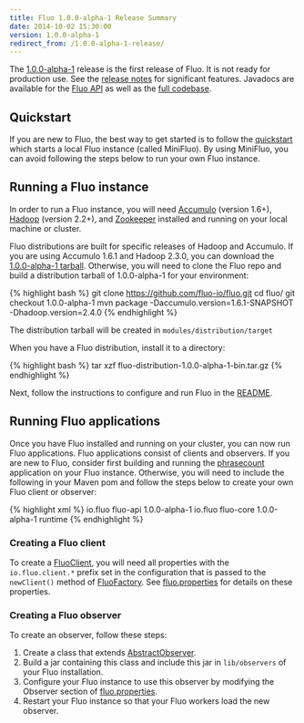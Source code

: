 ```yaml
---
title: Fluo 1.0.0-alpha-1 Release Summary
date: 2014-10-02 15:30:00
version: 1.0.0-alpha-1
redirect_from: /1.0.0-alpha-1-release/
---
```


The [1.0.0-alpha-1][release] release is the first release of Fluo.  It is not ready for production use.  See the [release notes][notes] for 
significant features. Javadocs are available for the [Fluo API][apidocs-api] as well as the [full codebase][apidocs-full].

## Quickstart

If you are new to Fluo, the best way to get started is to follow the [quickstart] which starts a local Fluo instance 
(called MiniFluo).  By using MiniFluo, you can avoid following the steps below to run your own Fluo instance.

## Running a Fluo instance

In order to run a Fluo instance, you will need [Accumulo] (version 1.6+), [Hadoop] (version 2.2+), and [Zookeeper] installed and
running on your local machine or cluster.

Fluo distributions are built for specific releases of Hadoop and Accumulo.  If you are using Accumulo 1.6.1 and Hadoop 2.3.0, you
can download the [1.0.0-alpha-1 tarball][release]. Otherwise, you will need to clone the Fluo repo and build a distribution tarball
of 1.0.0-alpha-1 for your environment:

{% highlight bash %}
git clone https://github.com/fluo-io/fluo.git
cd fluo/
git checkout 1.0.0-alpha-1
mvn package -Daccumulo.version=1.6.1-SNAPSHOT -Dhadoop.version=2.4.0
{% endhighlight %}

The distribution tarball will be created in ```modules/distribution/target```

When you have a Fluo distribution, install it to a directory:

{% highlight bash %}
tar xzf fluo-distribution-1.0.0-alpha-1-bin.tar.gz
{% endhighlight %}

Next, follow the instructions to configure and run Fluo in the [README].

## Running Fluo applications

Once you have Fluo installed and running on your cluster, you can now run Fluo applications.  Fluo applications consist of 
clients and observers. If you are new to Fluo, consider first building and running the [phrasecount] application on your Fluo
instance.  Otherwise, you will need to include the following in your Maven pom and follow the steps below to create your own
Fluo client or observer:

{% highlight xml %}
<dependency>
  <groupId>io.fluo</groupId>
  <artifactId>fluo-api</artifactId>
  <version>1.0.0-alpha-1</version>
</dependency>
<dependency>
  <groupId>io.fluo</groupId>
  <artifactId>fluo-core</artifactId>
  <version>1.0.0-alpha-1</version>
  <scope>runtime</scope>
</dependency>
{% endhighlight %}

### Creating a Fluo client

To create a [FluoClient], you will need all properties with the ```io.fluo.client.*``` prefix set in the configuration that is passed
to the ```newClient()``` method of [FluoFactory].  See [fluo.properties] for details on these properties.

### Creating a Fluo observer

To create an observer, follow these steps:

1. Create a class that extends [AbstractObserver].
2. Build a jar containing this class and include this jar in ```lib/observers``` of your Fluo installation.
3. Configure your Fluo instance to use this observer by modifying the Observer section of [fluo.properties].  
4. Restart your Fluo instance so that your Fluo workers load the new observer.

[apidocs-full]: /apidocs/1.0.0-alpha-1/full
[apidocs-api]: /apidocs/1.0.0-alpha-1/api
[quickstart]: https://github.com/fluo-io/fluo-quickstart
[notes]: /release-notes/1.0.0-alpha-1/
[Accumulo]: https://accumulo.apache.org/
[Hadoop]: http://hadoop.apache.org/
[Zookeeper]: http://zookeeper.apache.org/
[release]: https://github.com/fluo-io/fluo/releases/tag/1.0.0-alpha-1
[README]: https://github.com/fluo-io/fluo/blob/1.0.0-alpha-1/README.md
[phrasecount]: https://github.com/fluo-io/phrasecount
[FluoFactory]: https://github.com/fluo-io/fluo/blob/1.0.0-alpha-1/modules/api/src/main/java/io/fluo/api/client/FluoFactory.java
[FluoClient]: https://github.com/fluo-io/fluo/blob/1.0.0-alpha-1/modules/api/src/main/java/io/fluo/api/client/FluoClient.java
[fluo.properties]: https://github.com/fluo-io/fluo/blob/1.0.0-alpha-1/modules/distribution/src/main/config/fluo.properties
[AbstractObserver]: https://github.com/fluo-io/fluo/blob/1.0.0-alpha-1/modules/api/src/main/java/io/fluo/api/observer/AbstractObserver.java
